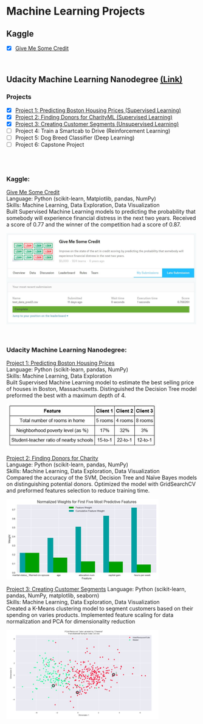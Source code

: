 # Machine Learning Projects

## Kaggle 
- [x] [Give Me Some Credit](https://github.com/Sally-Ng/Kaggle_Give_Me_Some_Credit/tree/master)

</br>

## Udacity Machine Learning Nanodegree [(Link)](https://github.com/Sally-Ng/Udacity_Machine_Learning_Nanodegree) 

### Projects
- [x] [Project 1: Predicting Boston Housing Prices (Supervised Learning)](https://github.com/Sally-Ng/MLND-Predicting_Boston_Housing_Prices)
- [x] [Project 2: Finding Donors for CharityML (Supervised Learning)](https://github.com/Sally-Ng/Udacity-Finding_Donors_for_Charity)
- [x] [Project 3: Creating Customer Segments (Unsupervised Learning)](https://github.com/Sally-Ng/MLND-Creating_Customer_Segments)
- [ ] Project 4: Train a Smartcab to Drive (Reinforcement Learning)
- [ ] Project 5: Dog Breed Classifier (Deep Learning)
- [ ] Project 6: Capstone Project

</br>
</br>

### Kaggle:
[Give Me Some Credit](https://github.com/Sally-Ng/Kaggle_Give_Me_Some_Credit/tree/master) </br>
Language: Python (scikit-learn, Matplotlib, pandas, NumPy) </br> 
Skills: Machine Learning, Data Exploration, Data Visualization </br>
Built Supervised Machine Learning models to predicting the probability that somebody will experience 
financial distress in the next two years. Received a score of 0.77 and the winner of the competition had a score of 0.87.   

<p align="left">
  <img src="kaggle_give_me_some_credit.JPG" width="500"/>
</p>
</br>

### Udacity Machine Learning Nanodegree:
[Project 1: Predicting Boston Housing Prices](https://github.com/Sally-Ng/MLND-Predicting_Boston_Housing_Prices) </br>
Language: Python (scikit-learn, pandas, NumPy) </br> 
Skills: Machine Learning, Data Exploration </br>
Built Supervised Machine Learning model to estimate the best selling price of houses in Boston, Massachusetts. Distinguished the Decision Tree model preformed the best with a maximum depth of 4.   

<p align="left">
  <img src="clients.JPG" width="400"/>
</p>

[Project 2: Finding Donors for Charity](https://github.com/Sally-Ng/Udacity-Finding_Donors_for_Charity) </br>
Language: Python (scikit-learn, pandas, NumPy) </br> 
Skills: Machine Learning, Data Exploration, Data Visualization </br>
Compared the accuracy of the SVM, Decision Tree and Naïve Bayes models on distinguishing potential donors. Optimized the model with GridSearchCV and preformed features selection to reduce training time.

<p align="left">
  <img src="features_selection.JPG" width="400"/>
</p>

[Project 3: Creating Customer Segments](https://github.com/Sally-Ng/MLND-Creating_Customer_Segments)
Language: Python (scikit-learn, pandas, NumPy, matplotlib, seaborn) </br> 
Skills: Machine Learning, Data Exploration, Data Visualization </br>
Created a K-Means clustering model to segment customers based on their spending on varies products. Implemented feature scaling for data normalization and PCA for dimensionality reduction

<p align="left">
  <img src="clusters.JPG" width="400"/>
</p>
